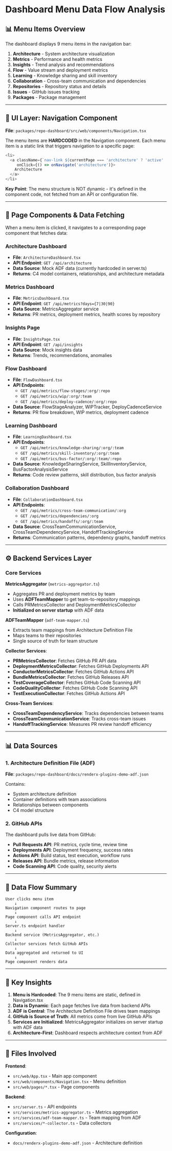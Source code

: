 # Dashboard Menu Data Flow Analysis

## 📊 Menu Items Overview

The dashboard displays 9 menu items in the navigation bar:
1. **Architecture** - System architecture visualization
2. **Metrics** - Performance and health metrics
3. **Insights** - Trend analysis and recommendations
4. **Flow** - Value stream and deployment metrics
5. **Learning** - Knowledge sharing and skill inventory
6. **Collaboration** - Cross-team communication and dependencies
7. **Repositories** - Repository status and details
8. **Issues** - GitHub issues tracking
9. **Packages** - Package management

---

## 🎨 UI Layer: Navigation Component

**File**: `packages/repo-dashboard/src/web/components/Navigation.tsx`

The menu items are **HARDCODED** in the Navigation component. Each menu item is a static link that triggers navigation to a specific page:

```typescript
<li>
  <a className={`nav-link ${currentPage === 'architecture' ? 'active' : ''}`}
     onClick={() => onNavigate('architecture')}>
    Architecture
  </a>
</li>
```

**Key Point**: The menu structure is NOT dynamic - it's defined in the component code, not fetched from an API or configuration file.

---

## 📄 Page Components & Data Fetching

When a menu item is clicked, it navigates to a corresponding page component that fetches data:

### Architecture Dashboard
- **File**: `ArchitectureDashboard.tsx`
- **API Endpoint**: `GET /api/architecture`
- **Data Source**: Mock ADF data (currently hardcoded in server.ts)
- **Returns**: C4 model containers, relationships, and architecture metadata

### Metrics Dashboard
- **File**: `MetricsDashboard.tsx`
- **API Endpoint**: `GET /api/metrics?days={7|30|90}`
- **Data Source**: MetricsAggregator service
- **Returns**: PR metrics, deployment metrics, health scores by repository

### Insights Page
- **File**: `InsightsPage.tsx`
- **API Endpoint**: `GET /api/insights`
- **Data Source**: Mock insights data
- **Returns**: Trends, recommendations, anomalies

### Flow Dashboard
- **File**: `FlowDashboard.tsx`
- **API Endpoints**:
  - `GET /api/metrics/flow-stages/:org/:repo`
  - `GET /api/metrics/wip/:org/:team`
  - `GET /api/metrics/deploy-cadence/:org/:repo`
- **Data Source**: FlowStageAnalyzer, WIPTracker, DeployCadenceService
- **Returns**: PR flow breakdown, WIP metrics, deployment cadence

### Learning Dashboard
- **File**: `LearningDashboard.tsx`
- **API Endpoints**:
  - `GET /api/metrics/knowledge-sharing/:org/:team`
  - `GET /api/metrics/skill-inventory/:org/:team`
  - `GET /api/metrics/bus-factor/:org/:team/:repo`
- **Data Source**: KnowledgeSharingService, SkillInventoryService, BusFactorAnalysisService
- **Returns**: Code review patterns, skill distribution, bus factor analysis

### Collaboration Dashboard
- **File**: `CollaborationDashboard.tsx`
- **API Endpoints**:
  - `GET /api/metrics/cross-team-communication/:org`
  - `GET /api/metrics/dependencies/:org`
  - `GET /api/metrics/handoffs/:org/:team`
- **Data Source**: CrossTeamCommunicationService, CrossTeamDependencyService, HandoffTrackingService
- **Returns**: Communication patterns, dependency graphs, handoff metrics

---

## ⚙️ Backend Services Layer

### Core Services

**MetricsAggregator** (`metrics-aggregator.ts`)
- Aggregates PR and deployment metrics by team
- Uses **ADFTeamMapper** to get team-to-repository mappings
- Calls PRMetricsCollector and DeploymentMetricsCollector
- **Initialized on server startup** with ADF data

**ADFTeamMapper** (`adf-team-mapper.ts`)
- Extracts team mappings from Architecture Definition File
- Maps teams to their repositories
- Single source of truth for team structure

**Collector Services**:
- **PRMetricsCollector**: Fetches GitHub PR API data
- **DeploymentMetricsCollector**: Fetches GitHub Deployments API
- **ConductorMetricsCollector**: Fetches GitHub Actions API
- **BundleMetricsCollector**: Fetches GitHub Releases API
- **TestCoverageCollector**: Fetches GitHub Code Scanning API
- **CodeQualityCollector**: Fetches GitHub Code Scanning API
- **TestExecutionCollector**: Fetches GitHub Actions API

**Cross-Team Services**:
- **CrossTeamDependencyService**: Tracks dependencies between teams
- **CrossTeamCommunicationService**: Tracks cross-team issues
- **HandoffTrackingService**: Measures PR review handoff efficiency

---

## 📊 Data Sources

### 1. Architecture Definition File (ADF)
**File**: `packages/repo-dashboard/docs/renderx-plugins-demo-adf.json`

Contains:
- System architecture definition
- Container definitions with team associations
- Relationships between components
- C4 model structure

### 2. GitHub APIs
The dashboard pulls live data from GitHub:
- **Pull Requests API**: PR metrics, cycle time, review time
- **Deployments API**: Deployment frequency, success rates
- **Actions API**: Build status, test execution, workflow runs
- **Releases API**: Bundle metrics, release information
- **Code Scanning API**: Code quality, security alerts

---

## 🔄 Data Flow Summary

```
User clicks menu item
    ↓
Navigation component routes to page
    ↓
Page component calls API endpoint
    ↓
Server.ts endpoint handler
    ↓
Backend service (MetricsAggregator, etc.)
    ↓
Collector services fetch GitHub APIs
    ↓
Data aggregated and returned to UI
    ↓
Page component renders data
```

---

## 🎯 Key Insights

1. **Menu is Hardcoded**: The 9 menu items are static, defined in Navigation.tsx
2. **Data is Dynamic**: Each page fetches live data from backend APIs
3. **ADF is Central**: The Architecture Definition File drives team mappings
4. **GitHub is Source of Truth**: All metrics come from live GitHub APIs
5. **Services are Initialized**: MetricsAggregator initializes on server startup with ADF data
6. **Architecture-First**: Dashboard respects architecture context from ADF

---

## 📝 Files Involved

**Frontend**:
- `src/web/App.tsx` - Main app component
- `src/web/components/Navigation.tsx` - Menu definition
- `src/web/pages/*.tsx` - Page components

**Backend**:
- `src/server.ts` - API endpoints
- `src/services/metrics-aggregator.ts` - Metrics aggregation
- `src/services/adf-team-mapper.ts` - Team mapping from ADF
- `src/services/*-collector.ts` - Data collectors

**Configuration**:
- `docs/renderx-plugins-demo-adf.json` - Architecture definition

